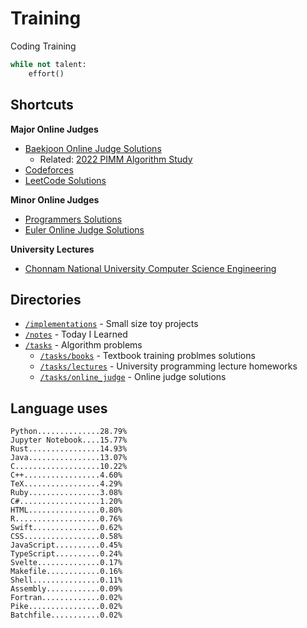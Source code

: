 # Training
Coding Training

```python
while not talent:
    effort()
```

## Shortcuts
**Major Online Judges**
* [Baekjoon Online Judge Solutions](./tasks/online_judge/baekjoon/)
  * Related: [2022 PIMM Algorithm Study](https://github.com/rootachieve/Algorithm-study)
* [Codeforces](./tasks/online_judge/codeforces/)
* [LeetCode Solutions](./tasks/online_judge/leetcode/)

**Minor Online Judges**
* [Programmers Solutions](./tasks/online_judge/programmers)
* [Euler Online Judge Solutions](./tasks/online_judge/euleroj)

**University Lectures**
* [Chonnam National University Computer Science Engineering](./tasks/lectures/jnu/)

## Directories
* [`/implementations`](./implementations/) - Small size toy projects
* [`/notes`](./notes/) - Today I Learned
* [`/tasks`](./tasks/) - Algorithm problems
  * [`/tasks/books`](./tasks/books/) - Textbook training problmes solutions
  * [`/tasks/lectures`](./tasks/lectures/) - University programming lecture homeworks
  * [`/tasks/online_judge`](./tasks/online_judge/) - Online judge solutions

## Language uses
```
Python..............28.79%
Jupyter Notebook....15.77%
Rust................14.93%
Java................13.07%
C...................10.22%
C++.................4.60%
TeX.................4.29%
Ruby................3.08%
C#..................1.20%
HTML................0.80%
R...................0.76%
Swift...............0.62%
CSS.................0.58%
JavaScript..........0.45%
TypeScript..........0.24%
Svelte..............0.17%
Makefile............0.16%
Shell...............0.11%
Assembly............0.09%
Fortran.............0.02%
Pike................0.02%
Batchfile...........0.02%
```
